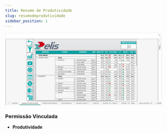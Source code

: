 ```yaml
---
title: Resumo de Produtividade
slug: resumodeprodutividade
sidebar_position: 1
---
```


![Alt text](image-1.png)





### Permissão Vinculada

- **Produtividade**